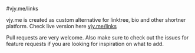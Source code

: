#vjy.me/links

vjy.me is created as custom alternative for linktree, bio and other shortner platform. Check live version here [vjy.me/links](https://vjy.me/links)

Pull requests are very welcome. Also make sure to check out the issues for feature requests if you are looking for inspiration on what to add.